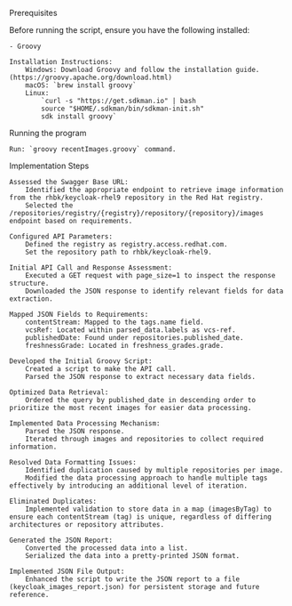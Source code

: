 Prerequisites

Before running the script, ensure you have the following installed:

    - Groovy

    Installation Instructions:
        Windows: Download Groovy and follow the installation guide. (https://groovy.apache.org/download.html)
        macOS: `brew install groovy`
        Linux:
            `curl -s "https://get.sdkman.io" | bash
            source "$HOME/.sdkman/bin/sdkman-init.sh"
            sdk install groovy`

Running the program

    Run: `groovy recentImages.groovy` command.

Implementation Steps

    Assessed the Swagger Base URL:
        Identified the appropriate endpoint to retrieve image information from the rhbk/keycloak-rhel9 repository in the Red Hat registry.
        Selected the /repositories/registry/{registry}/repository/{repository}/images endpoint based on requirements.

    Configured API Parameters:
        Defined the registry as registry.access.redhat.com.
        Set the repository path to rhbk/keycloak-rhel9.

    Initial API Call and Response Assessment:
        Executed a GET request with page_size=1 to inspect the response structure.
        Downloaded the JSON response to identify relevant fields for data extraction.

    Mapped JSON Fields to Requirements:
        contentStream: Mapped to the tags.name field.
        vcsRef: Located within parsed_data.labels as vcs-ref.
        publishedDate: Found under repositories.published_date.
        freshnessGrade: Located in freshness_grades.grade.

    Developed the Initial Groovy Script:
        Created a script to make the API call.
        Parsed the JSON response to extract necessary data fields.

    Optimized Data Retrieval:
        Ordered the query by published_date in descending order to prioritize the most recent images for easier data processing.

    Implemented Data Processing Mechanism:
        Parsed the JSON response.
        Iterated through images and repositories to collect required information.

    Resolved Data Formatting Issues:
        Identified duplication caused by multiple repositories per image.
        Modified the data processing approach to handle multiple tags effectively by introducing an additional level of iteration.

    Eliminated Duplicates:
        Implemented validation to store data in a map (imagesByTag) to ensure each contentStream (tag) is unique, regardless of differing architectures or repository attributes.

    Generated the JSON Report:
        Converted the processed data into a list.
        Serialized the data into a pretty-printed JSON format.

    Implemented JSON File Output:
        Enhanced the script to write the JSON report to a file (keycloak_images_report.json) for persistent storage and future reference.
